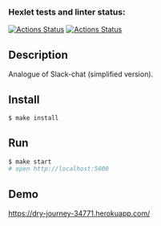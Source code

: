 ### Hexlet tests and linter status:
[![Actions Status](https://github.com/ArtemStruts/frontend-project-lvl4/workflows/hexlet-check/badge.svg)](https://github.com/ArtemStruts/frontend-project-lvl4/actions)
[![Actions Status](https://github.com/ArtemStruts/frontend-project-lvl4/actions/workflows/nodejs.yml/badge.svg)](https://github.com/ArtemStruts/frontend-project-lvl4/actions)

## Description
Analogue of Slack-chat (simplified version).

## Install

```sh
$ make install
```

## Run

```sh
$ make start
# open http://localhost:5000
```

## Demo
https://dry-journey-34771.herokuapp.com/
